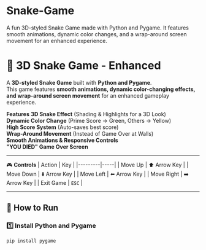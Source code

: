 # Snake-Game
A fun 3D-styled Snake Game made with Python and Pygame. It features smooth animations, dynamic color changes, and a wrap-around screen movement for an enhanced experience.

# 🐍 3D Snake Game - Enhanced 

A **3D-styled Snake Game** built with **Python and Pygame**.  
This game features **smooth animations, dynamic color-changing effects, and wrap-around screen movement** for an enhanced gameplay experience. 

 **Features**
 **3D Snake Effect** (Shading & Highlights for a 3D Look)  
 **Dynamic Color Change** (Prime Score → Green, Others → Yellow)  
 **High Score System** (Auto-saves best score)  
 **Wrap-Around Movement** (Instead of Game Over at Walls)  
 **Smooth Animations & Responsive Controls**  
 **"YOU DIED" Game Over Screen**  

---

 🎮 **Controls**
| Action  | Key |
|---------|-----|
| Move Up    | ⬆️ Arrow Key |
| Move Down  | ⬇️ Arrow Key |
| Move Left  | ⬅️ Arrow Key |
| Move Right | ➡️ Arrow Key |
| Exit Game  | `ESC` |

---

## 📌 **How to Run**
### 1️⃣ **Install Python and Pygame**
```sh
pip install pygame

